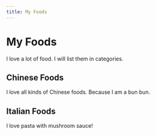 ```yaml
---
title: My Foods
---
```


# My Foods

I love a lot of food. I will list them in categories. 

## Chinese Foods

I love all kinds of Chinese foods. Because I am a bun bun.

## Italian Foods

I love pasta with mushroom sauce!
